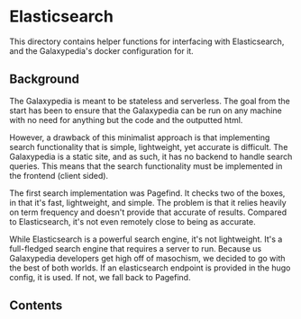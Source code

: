 # Elasticsearch
This directory contains helper functions for interfacing with Elasticsearch, and the Galaxypedia's docker configuration for it.

## Background
The Galaxypedia is meant to be stateless and serverless. The goal from the start has been to ensure that the Galaxypedia can be run on any machine with no need for anything but the code and the outputted html.

However, a drawback of this minimalist approach is that implementing search functionality that is simple, lightweight, yet accurate is difficult. The Galaxypedia is a static site, and as such, it has no backend to handle search queries. This means that the search functionality must be implemented in the frontend (client sided).

The first search implementation was Pagefind. It checks two of the boxes, in that it's fast, lightweight, and simple. The problem is that it relies heavily on term frequency and doesn't provide that accurate of results. Compared to Elasticsearch, it's not even remotely close to being as accurate.

While Elasticsearch is a powerful search engine, it's not lightweight. It's a full-fledged search engine that requires a server to run. Because us Galaxypedia developers get high off of masochism, we decided to go with the best of both worlds. If an elasticsearch endpoint is provided in the hugo config, it is used. If not, we fall back to Pagefind.

## Contents
